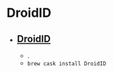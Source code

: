 # DroidID
- [DroidID](https://www.suyashsrijan.com/droidid/)
  - 
  - .
  - `brew cask install DroidID`
